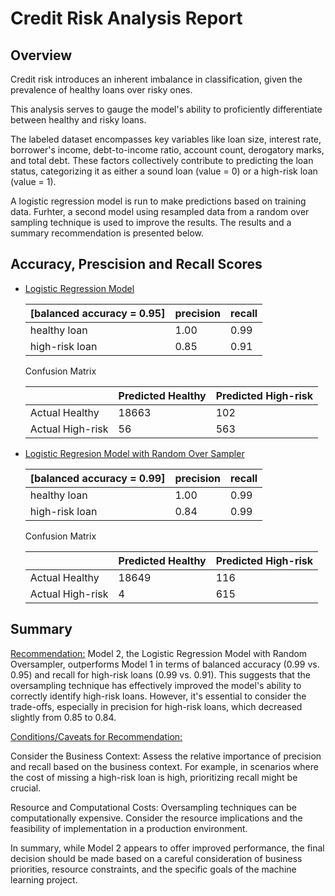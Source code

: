 # **Credit Risk Analysis Report**

## Overview

Credit risk introduces an inherent imbalance in classification, given the prevalence of healthy loans over risky ones.

This analysis serves to gauge the model's ability to proficiently differentiate between healthy and risky loans.

The labeled dataset encompasses key variables like loan size, interest rate, borrower's income, debt-to-income ratio, account count, derogatory marks, and total debt. These factors collectively contribute to predicting the loan status, categorizing it as either a sound loan (value = 0) or a high-risk loan (value = 1).

A logistic regression model is run to make predictions based on training data. Furhter, a second model using resampled data from a random over sampling technique is used to improve the results. The results and a summary recommendation is presented below.

## Accuracy, Prescision and Recall Scores

- <u>Logistic Regression Model</u>

    | [balanced accuracy = 0.95] | precision | recall |
    |----------------------------|-----------|--------|
    | healthy loan               |    1.00   |  0.99  |
    | high-risk loan             |    0.85   |  0.91  |

    Confusion Matrix

    |               | Predicted Healthy | Predicted High-risk |
    |---------------|-------------------|---------------------|
    | Actual Healthy|       18663       |          102        |
    | Actual High-risk|       56        |          563        |


- <u>Logistic Regresion Model with Random Over Sampler</u>

    | [balanced accuracy = 0.99] | precision | recall |
    |----------------------------|-----------|--------|
    | healthy loan               |    1.00   |  0.99  |
    | high-risk loan             |    0.84   |  0.99  |

    Confusion Matrix

    |               | Predicted Healthy | Predicted High-risk |
    |---------------|-------------------|---------------------|
    | Actual Healthy|       18649       |          116        |
    | Actual High-risk|        4         |          615        |


## Summary

<u>Recommendation:</u>
Model 2, the Logistic Regression Model with Random Oversampler, outperforms Model 1 in terms of balanced accuracy (0.99 vs. 0.95) and recall for high-risk loans (0.99 vs. 0.91). This suggests that the oversampling technique has effectively improved the model's ability to correctly identify high-risk loans. However, it's essential to consider the trade-offs, especially in precision for high-risk loans, which decreased slightly from 0.85 to 0.84.

<u>Conditions/Caveats for Recommendation:</u>

Consider the Business Context: Assess the relative importance of precision and recall based on the business context. For example, in scenarios where the cost of missing a high-risk loan is high, prioritizing recall might be crucial.

Resource and Computational Costs: Oversampling techniques can be computationally expensive. Consider the resource implications and the feasibility of implementation in a production environment.

In summary, while Model 2 appears to offer improved performance, the final decision should be made based on a careful consideration of business priorities, resource constraints, and the specific goals of the machine learning project.